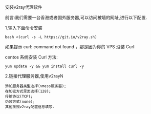 安装v2ray代理软件

前言:我们需要一台香港或者国外服务器,可以访问被墙的网址,进行以下配置.

1.输入下面命令安装

```
bash <(curl -s -L https://git.io/v2ray.sh)
```

如果提示 curl: command not found ，那是因为你的 VPS 没装 Curl

centos 系统安装 Curl 方法: 

```
yum update -y && yum install curl -y
```

2.链接代理服务器,使用v2rayN

```
添加服务器类型选择(vmess服务器);
在加密方式里面选择(128);
传输协议(TCP);
伪装方式(none);
其他按照v2ray配置信息填写.
```